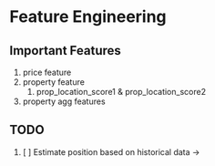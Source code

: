 # Feature Engineering


## Important Features

1. price feature
2. property feature
    1. prop_location_score1 & prop_location_score2
3. property agg features


## TODO

1. [ ] Estimate position based on historical data -> 
